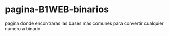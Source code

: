 # pagina-B1WEB-binarios
pagina donde encontraras las bases mas comunes para convertir cualquier numero a binario 
